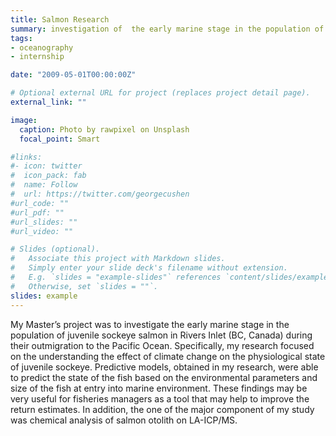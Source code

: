```yaml
---
title: Salmon Research
summary: investigation of  the early marine stage in the population of juvenile sockeye salmon in Rivers Inlet (BC, Canada)  
tags:
- oceanography
- internship

date: "2009-05-01T00:00:00Z"

# Optional external URL for project (replaces project detail page).
external_link: ""

image:
  caption: Photo by rawpixel on Unsplash
  focal_point: Smart

#links:
#- icon: twitter
#  icon_pack: fab
#  name: Follow
#  url: https://twitter.com/georgecushen
#url_code: ""
#url_pdf: ""
#url_slides: ""
#url_video: ""

# Slides (optional).
#   Associate this project with Markdown slides.
#   Simply enter your slide deck's filename without extension.
#   E.g. `slides = "example-slides"` references `content/slides/example-slides.md`.
#   Otherwise, set `slides = ""`.
slides: example
---
```


My Master’s project was to investigate the early marine stage in the population of juvenile sockeye salmon in Rivers Inlet (BC, Canada) during their outmigration to the Pacific Ocean. Specifically, my research focused on the understanding the effect of climate change on the physiological state of juvenile sockeye. Predictive models, obtained in my research, were able to predict the state of the fish based on the environmental parameters and size of the fish at entry into marine environment. These findings may be very useful for fisheries managers as a tool that may help to improve the return estimates. In addition, the one of the major component of my study was chemical analysis of salmon otolith on LA-ICP/MS.




